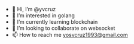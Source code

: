 - 👋 Hi, I’m @yvcruz
- 👀 I’m interested in golang
- 🌱 I’m currently learning blockchain
- 💞️ I’m looking to collaborate on websocket
- 📫 How to reach me yosvcruz1993@gmail.com

<!---
yvcruz/yvcruz is a ✨ special ✨ repository because its `README.md` (this file) appears on your GitHub profile.
You can click the Preview link to take a look at your changes.
--->
